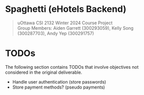 # Spaghetti (eHotels Backend)

> uOttawa CSI 2132 Winter 2024 Course Project  
> Group Members: Aiden Garrett (300293059), Kelly Song (300287703), Andy Yep (300291757)

# TODOs

The following section contains TODOs that involve objectives not considered in the original deliverable.
- Handle user authentication (store passwords)
- Store payment methods? (pseudo payments)

